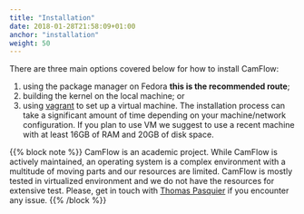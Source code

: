 ```yaml
---
title: "Installation"
date: 2018-01-28T21:58:09+01:00
anchor: "installation"
weight: 50
---
```


There are three main options covered below for how to install CamFlow:
1. using the package manager on Fedora **this is the recommended route**;
2. building the kernel on the local machine; or
3. using [vagrant](https://www.vagrantup.com/) to set up a virtual machine.
The installation process can take a significant amount of time depending on your
machine/network configuration.
If you plan to use VM we suggest to use a recent machine with at least 16GB of RAM
and 20GB of disk space.

{{% block note %}}
CamFlow is an academic project. While CamFlow is actively maintained, an operating system
is a complex environment with a multitude of moving parts and our resources are limited.
CamFlow is mostly tested in virtualized environment and we do not have the resources
for extensive test.
Please, get in touch with
[Thomas Pasquier](mailto:thomas.pasquier@bristol.ac.uk)
if you encounter any issue.
{{% /block %}}
